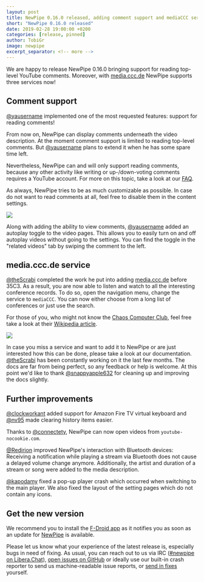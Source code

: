 ```yaml
---
layout: post
title: NewPipe 0.16.0 released, adding comment support and mediaCCC service
short: "NewPipe 0.16.0 released"
date: 2019-02-28 19:00:00 +0200
categories: [release, pinned]
author: TobiGr
image: newpipe
excerpt_separator: <!-- more -->
---
```


We are happy to release NewPipe 0.16.0 bringing support for reading top-level YouTube comments. Moreover, with [media.ccc.de](https://media.ccc.de) NewPipe supports three services now!


<!-- more -->


## Comment support
[@yausername](https://github.com/yausername) implemented one of the most requested features: support for reading comments!

From now on, NewPipe can display comments underneath the video description. At the moment comment support is limited to reading top-level comments. But [@yausername](https://github.com/yausername) plans to extend it when he has some spare time left.

Nevertheless, NewPipe can and will only support reading comments, because any other activity like writing or up-/down-voting comments requires a YouTube account. For more on this topic, take a look at our [FAQ](/FAQ/bugs/).

As always, NewPipe tries to be as much customizable as possible. In case do not want to read comments at all, feel free to disable them in the content settings.

<img class="no-flow vertical" src="{{ site.baseurl }}/img/screenshots/shot_video_detail_with_coments_tablet_dark.png"/>

Along with adding the ability to view comments, [@yausername](https://github.com/yausername) added an autoplay toggle to the video pages. This allows you to easily turn on and off autoplay videos without going to the settings. You can find the toggle in the "related videos" tab by swiping the comment to the left.


## media.ccc.de service

[@theScrabi](https://github.com/theScrabi) completed the work he put into adding [media.ccc.de](https://media.ccc.de) before 35C3. As a result, you are now able to listen and watch to all the interesting conference records. To do so, open the navigation menu, change the service to `mediaCCC`. You can now either choose from a long list of conferences or just use the search. 

For those of you, who might not know the [Chaos Computer Club](https://www.ccc.de/en/), feel free take a look at their [Wikipedia article](https://en.wikipedia.org/wiki/Chaos_Computer_Club).

<img class="no-flow" src="{{ site.baseurl }}/img/screenshots/shot_navigation_drawer_services_dark.png"/>

In case you miss a service and want to add it to NewPipe or are just interested how this can be done, please take a look at our documentation. [@theScrabi](https://github.com/theScrabi) has been constantly working on it the last few months. The docs are far from being perfect, so any feedback or help is welcome. At this point we'd like to thank [@snappyapple632](https://github.com/snappyapple632) for cleaning up and improving the docs slightly.

## Further improvements
[@clockworkant](https://github.com/clockworkant) added support for Amazon Fire TV virtual keyboard and [@nv95](https://github.com/nv95) made clearing history items easier.

Thanks to [@connectety](https://github.com/connectety), NewPipe can now open videos from `youtube-nocookie.com`.

[@Redirion](https://github.com/Redirion) improved NewPipe's interaction with Bluetooth devices: Receiving a notification while playing a stream via Bluetooth does not cause a delayed volume change anymore. Additionally, the artist and duration of a stream or song were added to the media description.

[@kapodamy](https://github.com/kapodamy) fixed a pop-up player crash which occurred when switching to the main player.
We also fixed the layout of the setting pages which do not contain any icons.

## Get the new version

We recommend you to install the [F-Droid app](https://f-droid.org/) as it notifies you as soon as an update for [NewPipe](https://f-droid.org/packages/org.schabi.newpipe/) is available.

Please let us know what your experience of the latest release is, especially bugs in need of fixing. As usual, you can reach out to us via IRC ([#newpipe on Libera.Chat](https://web.libera.chat/#newpipe)), [open issues on GitHub](https://github.com/TeamNewPipe/NewPipe/issues/new/choose) or ideally use our built-in crash reporter to send us machine-readable issue reports, or [send in fixes](https://github.com/TeamNewPipe/NewPipe/blob/dev/.github/CONTRIBUTING.md#bug-fixing) yourself.

